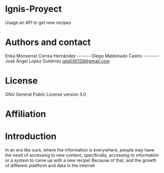# Ignis-Proyect
Usage an API to get new recipes

# Authors and contact
Erika Monserrat Correa Hernández -------
Diego Maldonado Castro --------
José Ángel Loṕez Gutiérrez jalg030129@gmail.com
# License 
GNU General Public License version 3.0

# Affiliation

# Introduction 
In an era like ours, where the information is everywhere, people may have the need of accessing to new content, specifically, accessing to information or a system to came up with a new recipe!
Because of that, and the growth of different plattform and data in the internet 

